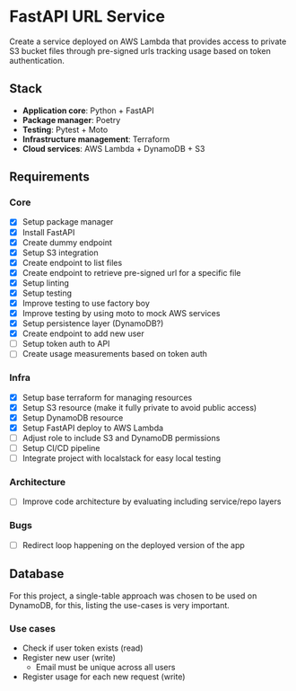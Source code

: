 # FastAPI URL Service

Create a service deployed on AWS Lambda that provides access to private S3 bucket files through pre-signed urls tracking usage based on token authentication.

## Stack

- **Application core**: Python + FastAPI
- **Package manager**: Poetry
- **Testing**: Pytest + Moto
- **Infrastructure management**: Terraform
- **Cloud services**: AWS Lambda + DynamoDB + S3

## Requirements

### Core

- [x] Setup package manager
- [x] Install FastAPI
- [x] Create dummy endpoint
- [x] Setup S3 integration
- [x] Create endpoint to list files
- [x] Create endpoint to retrieve pre-signed url for a specific file
- [x] Setup linting
- [x] Setup testing
- [x] Improve testing to use factory boy
- [x] Improve testing by using moto to mock AWS services
- [x] Setup persistence layer (DynamoDB?)
- [x] Create endpoint to add new user
- [ ] Setup token auth to API
- [ ] Create usage measurements based on token auth

### Infra

- [x] Setup base terraform for managing resources
- [x] Setup S3 resource (make it fully private to avoid public access)
- [x] Setup DynamoDB resource
- [x] Setup FastAPI deploy to AWS Lambda
- [ ] Adjust role to include S3 and DynamoDB permissions
- [ ] Setup CI/CD pipeline
- [ ] Integrate project with localstack for easy local testing

### Architecture

- [ ] Improve code architecture by evaluating including service/repo layers

### Bugs

- [ ] Redirect loop happening on the deployed version of the app

## Database

For this project, a single-table approach was chosen to be used on DynamoDB, for this, listing the use-cases is very important.

### Use cases

- Check if user token exists (read)
- Register new user (write)
  - Email must be unique across all users
- Register usage for each new request (write)
